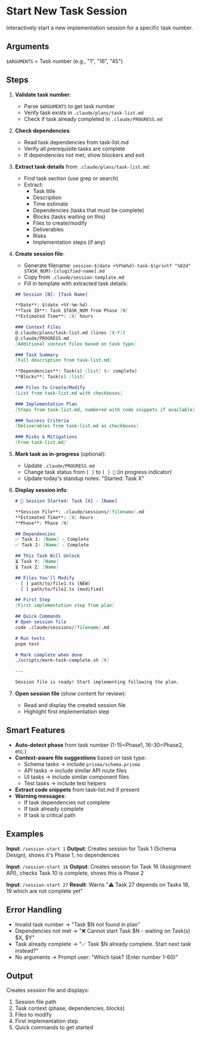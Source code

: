# Start New Task Session

Interactively start a new implementation session for a specific task number.

## Arguments

`$ARGUMENTS` = Task number (e.g., "1", "16", "45")

## Steps

1. **Validate task number**:
   - Parse `$ARGUMENTS` to get task number
   - Verify task exists in `.claude/plans/task-list.md`
   - Check if task already completed in `.claude/PROGRESS.md`

2. **Check dependencies**:
   - Read task dependencies from task-list.md
   - Verify all prerequisite tasks are complete
   - If dependencies not met, show blockers and exit

3. **Extract task details** from `.claude/plans/task-list.md`:
   - Find task section (use grep or search)
   - Extract:
     - Task title
     - Description
     - Time estimate
     - Dependencies (tasks that must be complete)
     - Blocks (tasks waiting on this)
     - Files to create/modify
     - Deliverables
     - Risks
     - Implementation steps (if any)

4. **Create session file**:
   - Generate filename: `session-$(date +%Y%m%d)-task-$(printf "%02d" $TASK_NUM)-[slugified-name].md`
   - Copy from `.claude/session-template.md`
   - Fill in template with extracted task details:

   ```markdown
   ## Session [N]: [Task Name]

   **Date**: $(date +%Y-%m-%d)
   **Task ID**: Task $TASK_NUM from Phase [N]
   **Estimated Time**: [X] hours

   ### Context Files
   @.claude/plans/task-list.md (lines [X-Y])
   @.claude/PROGRESS.md
   [Additional context files based on task type]

   ### Task Summary
   [Full description from task-list.md]

   **Dependencies**: Task(s) [list] (✅ complete)
   **Blocks**: Task(s) [list]

   ### Files to Create/Modify
   [List from task-list.md with checkboxes]

   ### Implementation Plan
   [Steps from task-list.md, numbered with code snippets if available]

   ### Success Criteria
   [Deliverables from task-list.md as checkboxes]

   ### Risks & Mitigations
   [From task-list.md]
   ```

5. **Mark task as in-progress** (optional):
   - Update `.claude/PROGRESS.md`
   - Change task status from `[ ]` to `[ ] 🔨` (in progress indicator)
   - Update today's standup notes: "Started: Task X"

6. **Display session info**:
   ```markdown
   # 🚀 Session Started: Task [X] - [Name]

   **Session File**: .claude/sessions/[filename].md
   **Estimated Time**: [X] hours
   **Phase**: Phase [N]

   ## Dependencies
   ✅ Task 1: [Name] - Complete
   ✅ Task 2: [Name] - Complete

   ## This Task Will Unlock
   ⏳ Task Y: [Name]
   ⏳ Task Z: [Name]

   ## Files You'll Modify
   - [ ] path/to/file1.ts (NEW)
   - [ ] path/to/file2.ts (modified)

   ## First Step
   [First implementation step from plan]

   ## Quick Commands
   # Open session file
   code .claude/sessions/[filename].md

   # Run tests
   pnpm test

   # Mark complete when done
   ./scripts/mark-task-complete.sh [X]

   ---

   Session file is ready! Start implementing following the plan.
   ```

7. **Open session file** (show content for review):
   - Read and display the created session file
   - Highlight first implementation step

## Smart Features

- **Auto-detect phase** from task number (1-15=Phase1, 16-30=Phase2, etc.)
- **Context-aware file suggestions** based on task type:
  - Schema tasks → include `prisma/schema.prisma`
  - API tasks → include similar API route files
  - UI tasks → include similar component files
  - Test tasks → include test helpers
- **Extract code snippets** from task-list.md if present
- **Warning messages**:
  - If task dependencies not complete
  - If task already complete
  - If task is critical path

## Examples

**Input**: `/session-start 1`
**Output**: Creates session for Task 1 (Schema Design), shows it's Phase 1, no dependencies

**Input**: `/session-start 16`
**Output**: Creates session for Task 16 (Assignment API), checks Task 10 is complete, shows this is Phase 2

**Input**: `/session-start 27`
**Result**: Warns "⚠️ Task 27 depends on Tasks 18, 19 which are not complete yet"

## Error Handling

- Invalid task number → "Task $N not found in plan"
- Dependencies not met → "❌ Cannot start Task $N - waiting on Task(s) $X, $Y"
- Task already complete → "✅ Task $N already complete. Start next task instead?"
- No arguments → Prompt user: "Which task? (Enter number 1-60)"

## Output

Creates session file and displays:
1. Session file path
2. Task context (phase, dependencies, blocks)
3. Files to modify
4. First implementation step
5. Quick commands to get started
